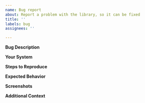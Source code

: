 ```yaml
---
name: Bug report
about: Report a problem with the library, so it can be fixed
title: ''
labels: bug
assignees: ''

---
```


**Bug Description**
<!-- Make sure you are concise, but don't miss important details.-->

**Your System**

<!-- Please run 'v doctor' in your terminal and output it here. Also include other details you deem relevant to your issue. -->

**Steps to Reproduce**
<!--
Describe the way to reproduce your behaviour.
Include relevant code, as well as compiler flags and steps.
-->
**Expected Behavior**
<!--A clear and concise description of what you expected to happen. -->

**Screenshots**
<!--
If applicable, add screenshots to help explain your problem.
Please do not screenshot your code, instead place it in code blocks under **Steps to Reproduce**
-->

**Additional Context**
<!-- Add any other context about the problem here. -->
